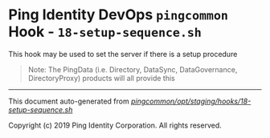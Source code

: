 
# Ping Identity DevOps `pingcommon` Hook - `18-setup-sequence.sh`
 This hook may be used to set the server if there is a setup procedure
 >Note: The PingData (i.e. Directory, DataSync, DataGovernance, DirectoryProxy) 
 products will all provide this

---
This document auto-generated from _[pingcommon/opt/staging/hooks/18-setup-sequence.sh](https://github.com/pingidentity/pingidentity-docker-builds/blob/master/pingcommon/opt/staging/hooks/18-setup-sequence.sh)_

Copyright (c)  2019 Ping Identity Corporation. All rights reserved.
